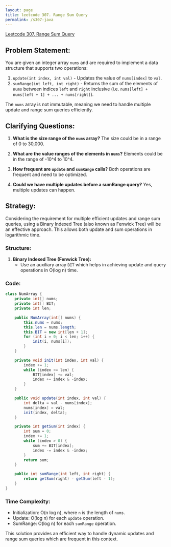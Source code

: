 ```yaml
---
layout: page
title: leetcode 307. Range Sum Query 
permalink: /s307-java
---
```

[Leetcode 307. Range Sum Query ](https://algoadvance.github.io/algoadvance/l307)
## Problem Statement:

You are given an integer array `nums` and are required to implement a data structure that supports two operations: 

1. `update(int index, int val)` - Updates the value of `nums[index]` to `val`.
2. `sumRange(int left, int right)` - Returns the sum of the elements of `nums` between indices `left` and `right` inclusive (i.e. `nums[left] + nums[left + 1] + ... + nums[right]`).

The `nums` array is not immutable, meaning we need to handle multiple update and range sum queries efficiently.

## Clarifying Questions:

1. **What is the size range of the `nums` array?**
   The size could be in a range of 0 to 30,000.

2. **What are the value ranges of the elements in `nums`?**
   Elements could be in the range of -10^4 to 10^4.

3. **How frequent are `update` and `sumRange` calls?**
   Both operations are frequent and need to be optimized.

4. **Could we have multiple updates before a sumRange query?**
   Yes, multiple updates can happen.

## Strategy:

Considering the requirement for multiple efficient updates and range sum queries, using a Binary Indexed Tree (also known as Fenwick Tree) will be an effective approach. This allows both update and sum operations in logarithmic time.

### Structure:
1. **Binary Indexed Tree (Fenwick Tree):**
   - Use an auxiliary array `BIT` which helps in achieving update and query operations in O(log n) time.

### Code:

```java
class NumArray {
    private int[] nums;
    private int[] BIT;
    private int len;

    public NumArray(int[] nums) {
        this.nums = nums;
        this.len = nums.length;
        this.BIT = new int[len + 1];
        for (int i = 0; i < len; i++) {
            init(i, nums[i]);
        }
    }

    private void init(int index, int val) {
        index += 1;
        while (index <= len) {
            BIT[index] += val;
            index += index & -index;
        }
    }

    public void update(int index, int val) {
        int delta = val - nums[index];
        nums[index] = val;
        init(index, delta);
    }

    private int getSum(int index) {
        int sum = 0;
        index += 1;
        while (index > 0) {
            sum += BIT[index];
            index -= index & -index;
        }
        return sum;
    }

    public int sumRange(int left, int right) {
        return getSum(right) - getSum(left - 1);
    }
}
```

### Time Complexity:

- Initialization: O(n log n), where `n` is the length of `nums`.
- Update: O(log n) for each `update` operation.
- SumRange: O(log n) for each `sumRange` operation.

This solution provides an efficient way to handle dynamic updates and range sum queries which are frequent in this context.